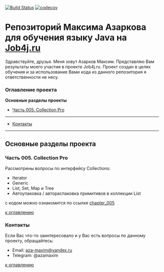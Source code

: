 [![Build Status](https://travis-ci.org/maximazarkov/job4j_junior.svg?branch=master)](https://travis-ci.org/maximazarkov/job4j_junior)
[![codecov](https://codecov.io/gh/maximazarkov/job4j_junior/branch/master/graph/badge.svg)](https://codecov.io/gh/maximazarkov/job4j_junior)

# Репозиторий Максима Азаркова для обучения языку Java на [Job4j.ru](http://Job4j.ru)
Здравствуйте, друзья. Меня зовут Азарков Максим. Представляю Вам результаты моего участия в проекте Job4j.ru.
Проект создан в целях обучения и за использование Вами кода из данного репозитория я ответственности не несу.

### Оглавление проекта
**Основные разделы проекты**
+ [Часть 005. Collection Pro](#Часть-005-Collection-Pro)

***
+ [Контакты](#Контакты)
***

## Основные разделы проекта
### Часть 005. Collection Pro
Рассмотрены вопросы по интерфейсу Collections:
+ Iterator
+ Generic
+ List, Set, Map и Tree
+ Автоупаковка / автораспаковка примитивов в коллекции List

с кодом можно ознакомится по ссылке [chapter_005](https://github.com/maximazarkov/job4j_junior/tree/master/chapter_005)

[к оглавлению](#Оглавление-проекта)

### Контакты
Если Вас что-то заинтересовало и у Вас есть вопросы по данному проекту, обращайтесь:
+ Email: aza-maxim@yandex.ru
+ Telegram: @azamaxim

[к оглавлению](#Оглавление-проекта)
